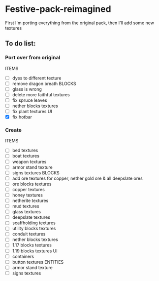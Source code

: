# Festive-pack-reimagined

First I'm porting everything from the original pack, then I'll add some new textures

## To do list: 
### Port over from original
ITEMS
- [ ] dyes to different texture
- [ ] remove dragon breath
BLOCKS
- [ ] glass is wrong
- [ ] delete more faithful textures
- [ ] fix spruce leaves
- [ ] nether blocks textures
- [ ] fix plant textures
UI
- [X] fix hotbar
### Create
ITEMS
- [ ] bed textures
- [ ] boat textures
- [ ] weapon textures
- [ ] armor stand texture
- [ ] signs textures
BLOCKS
- [ ] add ore textures for copper, nether gold ore & all deepslate ores
- [ ] ore blocks textures
- [ ] copper textures
- [ ] honey textures
- [ ] netherite textures
- [ ] mud textures
- [ ] glass textures
- [ ] deepslate textures
- [ ] scaffholding textures
- [ ] utility blocks textures
- [ ] conduit textures
- [ ] nether blocks textures
- [ ] 1.17 blocks textures
- [ ] 1.19 blocks textures
UI
- [ ] containers
- [ ] button textures
ENTITIES
- [ ] armor stand texture
- [ ] signs textures
